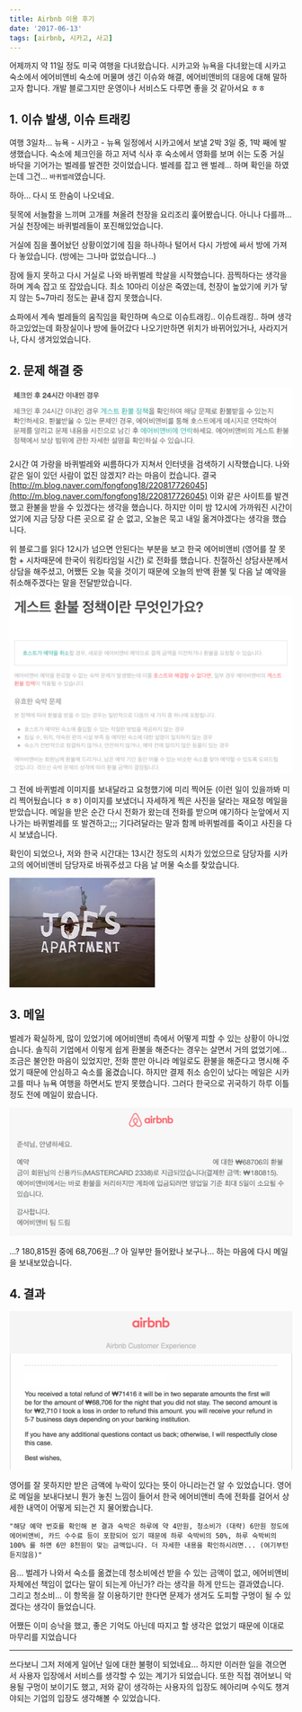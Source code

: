 ```yaml
---
title: Airbnb 이용 후기
date: '2017-06-13'
tags: [airbnb, 시카고, 사고]
---
```


어제까지 약 11일 정도 미국 여행을 다녀왔습니다. 시카고와 뉴욕을 다녀왔는데
시카고 숙소에서 에어비앤비 숙소에 머물며 생긴 이슈와 해결, 에어비앤비의 대응에 대해 말하고자 합니다.
개발 블로그지만 운영이나 서비스도 다루면 좋을 것 같아서요 ㅎㅎ

## 1. 이슈 발생, 이슈 트래킹

여행 3일차... 뉴욕 - 시카고 - 뉴욕 일정에서 시카고에서 보낼 2박 3일 중, 1박 째에 발생했습니다.
숙소에 체크인을 하고 저녁 식사 후 숙소에서 영화를 보며 쉬는 도중 거실 바닥을 기어가는 벌레를 발견한 것이었습니다.
벌레를 잡고 왠 벌레... 하며 확인을 하였는데 그건... `바퀴벌레`였습니다.

하아... 다시 또 한숨이 나오네요.

뒷목에 서늘함을 느끼며 고개를 쳐올려 천장을 요리조리 훑어봤습니다.
아니나 다를까... 거실 천장에는 바퀴벌레들이 포진해있었습니다.

거실에 짐을 풀어놨던 상황이었기에 짐을 하나하나 털어서 다시 가방에 싸서 방에 가져다 놓았습니다.
(방에는 그나마 없었습니다...)

잠에 들지 못하고 다시 거실로 나와 바퀴벌레 학살을 시작했습니다. 끔찍하다는 생각을 하며 계속 잡고 또 잡았습니다.
최소 10마리 이상은 죽였는데, 천장이 높았기에 키가 닿지 않는 5~7마리 정도는 끝내 잡지 못했습니다.

쇼파에서 계속 벌레들의 움직임을 확인하며 속으로 이슈트래킹.. 이슈트래킹.. 하며 생각하고있었는데
화장실이나 방에 들어갔다 나오기만하면 위치가 바뀌어있거나, 사라지거나, 다시 생겨있었습니다.

## 2. 문제 해결 중

![refund1](./refund1.png)

2시간 여 가랑을 바퀴벌레와 씨름하다가 지쳐서 인터넷을 검색하기 시작했습니다. 나와 같은 일이 있던 사람이
없진 않겠지? 라는 마음이 컸습니다. 결국 [http://m.blog.naver.com/fongfong18/220817726045](http://m.blog.naver.com/fongfong18/220817726045)
이와 같은 사이트를 발견했고 환불을 받을 수 있겠다는 생각을 했습니다. 하지만 이미 밤 12시에 가까워진 시간이었기에
지금 당장 다른 곳으로 갈 순 없고, 오늘은 묵고 내일 옮겨야겠다는 생각을 했습니다.

위 블로그를 읽다 12시가 넘으면 안된다는 부분을 보고 한국 에어비앤비 (영어를 잘 못함 + 시차때문에 한국이 워킹타임일 시간)
로 전화를 했습니다. 친절하신 상담사분께서 상담을 해주셨고, 어쨌든 오늘 묵을 것이기 때문에 오늘의 반액 환불 및
다음 날 예약을 취소해주겠다는 말을 전달받았습니다.

![refund2](./refund2.png)

그 전에 바퀴벌레 이미지를 보내달라고 요청했기에 미리 찍어둔 (이런 일이 있을까봐 미리 찍어뒀습니다 ㅎㅎ) 이미지를 보냈더니
자세하게 찍은 사진을 달라는 재요청 메일을 받았습니다. 메일을 받은 순간 다시 전화가 왔는데 전화를 받으며 얘기하다
눈앞에서 지나가는 바퀴벌레를 또 발견하고;;; 기다려달라는 말과 함께 바퀴벌레를 죽이고 사진을 다시 보냈습니다.

확인이 되었으나, 저와 한국 시간대는 13시간 정도의 시차가 있었으므로 담당자를 시카고의 에어비앤비 담당자로 바꿔주셨고 다음 날
머물 숙소를 찾았습니다.

![joes](./joes.jpg)

## 3. 메일

벌레가 확실하게, 많이 있었기에 에어비앤비 측에서 어떻게 피할 수 있는 상황이 아니었습니다. 솔직히 기업에서 이렇게 쉽게
환불을 해준다는 경우는 살면서 거의 없었기에... 조금은 불안한 마음이 있었지만, 전화 뿐만 아니라 메일로도 환불을
해준다고 명시해 주었기 때문에 안심하고 숙소를 옮겼습니다. 하지만 결제 취소 승인이 났다는 메일은 시카고를 떠나 뉴욕 여행을 하면서도
받지 못했습니다. 그러다 한국으로 귀국하기 하루 이틀 정도 전에 메일이 왔습니다.

![mail1](./mail1.png)

...? 180,815원 중에 68,706원...? 아 일부만 들어왔나 보구나... 하는 마음에 다시 메일을 보내보았습니다.

## 4. 결과

![mail2](./mail2.png)

영어를 잘 못하지만 받은 금액에 누락이 있다는 뜻이 아니라는건 알 수 있었습니다. 영어로 메일을 보내다보니 뭔가 놓친 느낌이 들어서
한국 에어비앤비 측에 전화를 걸어서 상세한 내역이 어떻게 되는건 지 물어봤습니다.

`"해당 예약 번호를 확인해 본 결과 숙박은 하루에 약 4만원, 청소비가 (대략) 6만원 정도에 에어비앤비, 카드 수수료 등이 포함되어 있기 때문에 하루 숙박비의 50%, 하루 숙박비의 100% 를 하면 6만 8천원이 맞는 금액입니다. 더 자세한 내용을 확인하시려면... (여기부턴 듣지않음)"`

음... 벌레가 나와서 숙소를 옮겼는데 청소비에선 받을 수 있는 금액이 없고, 에어비앤비 자체에선 책임이 없다는 말이 되는게 아닌가?
라는 생각을 하게 만드는 결과였습니다. 그리고 청소비... 이 항목을 잘 이용하기만 한다면 문제가 생겨도 도피할 구멍이 될 수 있겠다는
생각이 들었습니다.

어쨌든 이미 승낙을 했고, 좋은 기억도 아닌데 따지고 할 생각은 없었기 때문에 이대로 마무리를 지었습니다

---

쓰다보니 그저 저에게 일어난 일에 대한 불평이 되었네요...
하지만 이러한 일을 겪으면서 사용자 입장에서 서비스를 생각할 수 있는 계기가 되었습니다.
또한 직접 겪어보니 악용될 구멍이 보이기도 했고, 저와 같이 생각하는 사용자의 입장도 헤아리며
수익도 챙겨야되는 기업의 입장도 생각해볼 수 있었습니다.
